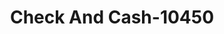 ---
f_zip-code: 49855
f_state-code: MI
title: Check And Cash-10450
f_phone: 906-226-5500
f_city-only: Marquette
f_address: 2552 Us Highway 41 W Marquette
f_location-unique-id: '10450'
slug: check-and-cash-10450
updated-on: '2024-05-30T13:46:58.046Z'
created-on: '2024-05-30T13:36:59.803Z'
published-on: '2024-05-30T13:54:32.469Z'
f_city-state: cms/city/marquette-mi.md
f_company: cms/company/check-and-cash.md
f_state: cms/state/michigan.md
layout: '[payday-loan].html'
tags: payday-loan
---